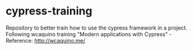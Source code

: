 # cypress-training
Repository to better train how to use the cypress framework in a project. Following wcaquino training "Modern applications with Cypress" - Reference: http://wcaquino.me/
